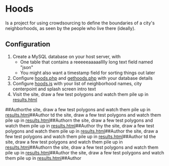 # Hoods

Is a project for using crowdsourcing to define the boundaries of a city's neighborhoods, as seen by the people who live there (ideally).

## Configuration

1. Create a MySQL database on your host server, with 
	* One table that contains a reeeeeaaaaalllly long text field named "json"
    * You might also want a timestamp field for sorting things out later    
2. Configure [hoods.php]() and [gethoods.php]() with your database details
3. Configure [hoods.js]() with your list of neighborhood names, city centerpoint and splash screen intro text
4. Visit the site, draw a few test polygons and watch them pile up in [results.html]()

##Authorthe site, draw a few test polygons and watch them pile up in [results.html]()##Author td the site, draw a few test polygons and watch them pile up in [results.html]()##Authorn the site, draw a few test polygons and watch them pile up in [results.html]()##Author thy the site, draw a few test polygons and watch them pile up in [results.html]()##Author the site, draw a few test polygons and watch them pile up in [results.html]()##Author td the site, draw a few test polygons and watch them pile up in [results.html]()##Authorn the site, draw a few test polygons and watch them pile up in [results.html]()##Author the site, draw a few test polygons and watch them pile up in [results.html]()##Author